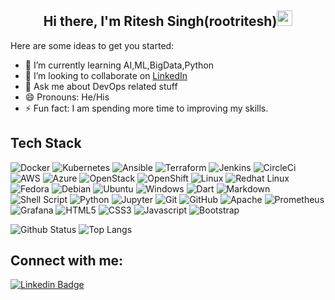 <h2 align="center"> Hi there, I'm Ritesh Singh(rootritesh)<img src="https://camo.githubusercontent.com/e8e7b06ecf583bc040eb60e44eb5b8e0ecc5421320a92929ce21522dbc34c891/68747470733a2f2f6d656469612e67697068792e636f6d2f6d656469612f6876524a434c467a6361737252346961377a2f67697068792e676966" width="25px"></h2>

Here are some ideas to get you started:

- 🌱 I’m currently learning AI,ML,BigData,Python
- 👯 I’m looking to collaborate on [LinkedIn](https://www.linkedin.com/in/ritesh64/)
- 💬 Ask me about DevOps related stuff
- 😄 Pronouns: He/His
- ⚡ Fun fact: I am spending more time to improving my skills.

## Tech Stack

![Docker](https://img.shields.io/badge/docker-%230db7ed.svg?style=for-the-badge&logo=docker&logoColor=white) 
![Kubernetes](https://img.shields.io/badge/kubernetes-%23326ce5.svg?style=for-the-badge&logo=kubernetes&logoColor=white) 
![Ansible](https://img.shields.io/badge/ansible-%231A1918.svg?style=for-the-badge&logo=ansible&logoColor=white) 
![Terraform](https://img.shields.io/badge/terraform-%235835CC.svg?style=for-the-badge&logo=terraform&logoColor=white)
![Jenkins](https://img.shields.io/badge/jenkins-%23ff69b4.svg?style=for-the-badge&logo=jenkins&logoColor=white?)
![CircleCi](https://img.shields.io/badge/circleci-%23E53935.svg?style=for-the-badge&logo=circleci&logoColor=white)
![AWS](https://img.shields.io/badge/AWS-%23FF9900.svg?style=for-the-badge&logo=amazon-aws&logoColor=white) 
![Azure](https://img.shields.io/badge/azure-%230072C6.svg?style=for-the-badge&logo=azure-devops&logoColor=white)
![OpenStack](https://img.shields.io/badge/openstack-%230072C6.svg?style=for-the-badge&logo=openstack&logoColor=white)
![OpenShift](https://img.shields.io/badge/openshift-%230072C6.svg?style=for-the-badge&logo=openshift&logoColor=white) 
![Linux](https://img.shields.io/badge/Linux-FCC624?style=for-the-badge&logo=linux&logoColor=black) 
![Redhat Linux](https://img.shields.io/badge/redhat-%23F37626.svg?style=for-the-badge&logo=redhat-linux&logoColor=white)
![Fedora](https://img.shields.io/badge/Fedora-294172?style=for-the-badge&logo=fedora&logoColor=white) 
![Debian](https://img.shields.io/badge/Debian-D70A53?style=for-the-badge&logo=debian&logoColor=white) 
![Ubuntu](https://img.shields.io/badge/Ubuntu-E95420?style=for-the-badge&logo=ubuntu&logoColor=white) 
![Windows](https://img.shields.io/badge/Windows-0078D6?style=for-the-badge&logo=windows&logoColor=white) 
![Dart](https://img.shields.io/badge/dart-%230175C2.svg?style=for-the-badge&logo=dart&logoColor=white) 
![Markdown](https://img.shields.io/badge/markdown-%23000000.svg?style=for-the-badge&logo=markdown&logoColor=white) 
![Shell Script](https://img.shields.io/badge/shell_script-%23121011.svg?style=for-the-badge&logo=gnu-bash&logoColor=white) 
![Python](https://img.shields.io/badge/python-%2314354C.svg?style=for-the-badge&logo=python&logoColor=white) 
![Jupyter](https://img.shields.io/badge/Jupyter-%23F37626.svg?style=for-the-badge&logo=Jupyter&logoColor=white)
![Git](https://img.shields.io/badge/git-%23F05033.svg?style=for-the-badge&logo=git&logoColor=white) 
![GitHub](https://img.shields.io/badge/github-%23121011.svg?style=for-the-badge&logo=github&logoColor=white)
![Apache](https://img.shields.io/badge/apache-%23D42029.svg?style=for-the-badge&logo=apache&logoColor=white)
![Prometheus](https://img.shields.io/badge/prometheus-%23326ce5.svg?style=for-the-badge&logo=prometheus&logoColor=white)
![Grafana](https://img.shields.io/badge/grafana-%23F37626.svg?style=for-the-badge&logo=grafana&logoColor=white)
![HTML5](https://img.shields.io/badge/html5-%23F37626.svg?style=for-the-badge&logo=html5&logoColor=white)
![CSS3](https://img.shields.io/badge/css3-%23F37626.svg?style=for-the-badge&logo=css3&logoColor=white)
![Javascript](https://img.shields.io/badge/javascript-%23F37626.svg?style=for-the-badge&logo=javascript&logoColor=white)
![Bootstrap](https://img.shields.io/badge/bootstrap-%23F37626.svg?style=for-the-badge&logo=bootstrap&logoColor=white)



![Github Status](https://github-readme-stats.vercel.app/api?username=rootritesh&show_icons=true&theme=light&line_height=27count_private=true&include_all_commits=true)
![Top Langs](https://github-readme-stats.vercel.app/api/top-langs/?username=rootritesh&hide=TeX&layout=compact)






## Connect with me:

[![Linkedin Badge](https://img.shields.io/badge/-LinkedIn-blue?style=for-the-badge&logo=Linkedin&logoColor=white&link=https://www.linkedin.com/in/rootritesh/)](https://www.linkedin.com/in/rootritesh/)
     


